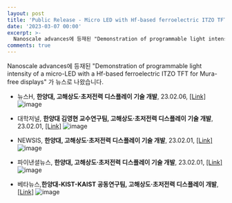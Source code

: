 ```yaml
---
layout: post
title: 'Public Release - Micro LED with Hf-based ferroelectric ITZO TFT for display applications'
date: '2023-03-07 00:00'
excerpt: >-
  Nanoscale advances에 등재된 "Demonstration of programmable light intensity of a micro-LED with a Hf-based ferroelectric ITZO TFT for Mura-free displays" 가 뉴스로 나왔습니다.
comments: true
---
```


Nanoscale advances에 등재된 "Demonstration of programmable light intensity of a micro-LED with a Hf-based ferroelectric ITZO TFT for Mura-free displays" 가 뉴스로 나왔습니다.

- 뉴스H, **한양대, 고해상도·초저전력 디스플레이 기술 개발**, 23.02.06, [[Link]](https://www.newshyu.com/news/articleView.html?idxno=1008653)
![image](https://user-images.githubusercontent.com/70870983/230548115-a949f756-e09f-4722-ae32-9bfc559af1b1.png)

- 대학저널, **한양대 김영현 교수연구팀, 고해상도·초저전력 디스플레이 기술 개발**, 23.02.01, [[Link]](https://dhnews.co.kr/news/view/1065578239141559)
![image](https://user-images.githubusercontent.com/70870983/230548174-71ba8992-14ef-461e-b5e5-e7014665ad32.png)

- NEWSIS, **한양대, 고해상도·초저전력 디스플레이 기술 개발**, 23.02.01, [[Link]](https://mobile.newsis.com/view.html?ar_id=NISX20230201_0002177004#_PA#_enliple)
![image](https://user-images.githubusercontent.com/70870983/230548263-ea7f586d-4435-459e-8a0e-2f21b12f963d.png)

- 파이낸셜뉴스, **한양대, 고해상도·초저전력 디스플레이 기술 개발**, 23.02.01, [[Link]](https://www.fnnews.com/news/202302011104015536)
![image](https://user-images.githubusercontent.com/70870983/230548305-84d75664-8925-476f-8d94-8d0ddfc89b2b.png)

- 베타뉴스,**한양대-KIST-KAIST 공동연구팀, 고해상도·초저전력 디스플레이 개발**, [[Link]](https://m.betanews.net/article/1387609)
![image](https://user-images.githubusercontent.com/70870983/230548388-d12409ce-12b9-4d21-ba9e-f98f3de086af.png)